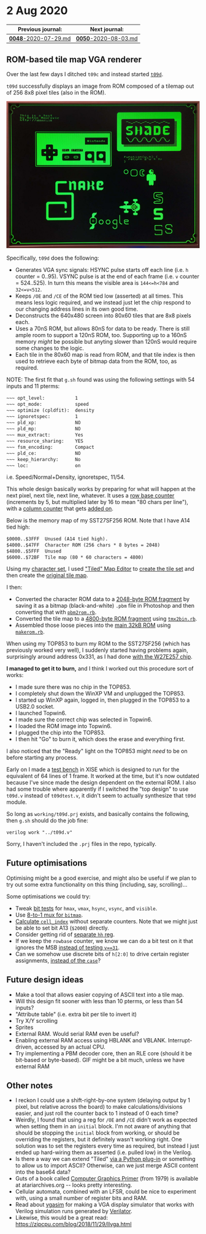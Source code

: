 # 2 Aug 2020

| Previous journal: | Next journal: |
|-|-|
| [**0048**-2020-07-29.md](./0048-2020-07-29.md) | [**0050**-2020-08-03.md](./0050-2020-08-03.md) |


## ROM-based tile map VGA renderer

Over the last few days I ditched `t09c` and instead started [`t09d`](https://github.com/algofoogle/sandpit/tree/master/fpga/XC9572XL/test09/t09d).

`t09d` successfully displays an image from ROM composed of a tilemap out of 256 8x8 pixel tiles (also in the ROM).

![80x60 tile map](i/0049-tilemap.jpg)

Specifically, `t09d` does the following:
*   Generates VGA sync signals: HSYNC pulse starts off each line (i.e. `h` counter = 0..95). VSYNC pulse is at the end of each frame (i.e. `v` counter = 524..525). In turn this means the visible area is `144<=h<784` and `32<=v<512`.
*   Keeps `/OE` and `/CE` of the ROM tied low (asserted) at all times. This means less logic required, and we instead just let the chip respond to our changing address lines in its own good time.
*   Deconstructs the 640x480 screen into 80x60 tiles that are 8x8 pixels each.
*   Uses a 70nS ROM, but allows 80nS for data to be ready. There is still ample room to support a 120nS ROM, too. Supporting up to a 160nS memory *might* be possible but anyting slower than 120nS would require some changes to the logic.
*   Each tile in the 80x60 map is read from ROM, and that tile index is then used to retrieve each byte of bitmap data from the ROM, too, as required.

NOTE: The first fit that `g.sh` found was using the following settings with 54 inputs and 11 pterms:

```
~~~ opt_level:           1
~~~ opt_mode:            speed
~~~ optimize (cpldfit):  density
~~~ ignoretspec:         1
~~~ pld_xp:              NO
~~~ pld_mp:              NO
~~~ mux_extract:         Yes
~~~ resource_sharing:    YES
~~~ fsm_encoding:        Compact
~~~ pld_ce:              NO
~~~ keep_hierarchy:      No
~~~ loc:                 on
```

i.e. Speed/Normal+Density, ignoretspec, 11/54.

This whole design basically works by preparing for what will happen at the next pixel, next tile, next line, whatever. It uses a [row base counter](https://github.com/algofoogle/sandpit/blob/ebeb42e8d4861aa91350fc8b0186fdaec989603f/fpga/XC9572XL/test09/t09d/t09d.v#L75) (increments by 5, but multiplied later by 16 to mean "80 chars per line"), with a [column counter](https://github.com/algofoogle/sandpit/blob/ebeb42e8d4861aa91350fc8b0186fdaec989603f/fpga/XC9572XL/test09/t09d/t09d.v#L83) that gets [added on](https://github.com/algofoogle/sandpit/blob/ebeb42e8d4861aa91350fc8b0186fdaec989603f/fpga/XC9572XL/test09/t09d/t09d.v#L61).

Below is the memory map of my SST27SF256 ROM. Note that I have A14 tied high:

```
$0000..$3FFF  Unused (A14 tied high).
$4000..$47FF  Character ROM (256 chars * 8 bytes = 2048)
$4800..$5FFF  Unused
$6000..$72BF  Tile map (80 * 60 characters = 4800)
```

Using my [character set](https://github.com/algofoogle/sandpit/blob/master/fpga/XC9572XL/test09/t09d/data/ASCII-06m-BW.png), I used ["Tiled" Map Editor](https://www.mapeditor.org/) to [create the tile set](https://github.com/algofoogle/sandpit/blob/master/fpga/XC9572XL/test09/t09d/data/ASCII-06m-BW.tsx) and then create the [original tile map](https://github.com/algofoogle/sandpit/blob/master/fpga/XC9572XL/test09/t09d/data/example_tile_map.tmx).

I then:
*   Converted the character ROM data to a [2048-byte ROM fragment](https://github.com/algofoogle/sandpit/blob/master/fpga/XC9572XL/test09/t09d/data/ASCII-06m-BW.pbm.bin) by saving it as a bitmap (black-and-white) `.pbm` file in Photoshop and then converting that with [`pbm2rom.rb`](https://github.com/algofoogle/sandpit/blob/master/fpga/XC9572XL/test09/t09a/data/pbm2rom.rb).
*   Converted the tile map to a [4800-byte ROM fragment](https://github.com/algofoogle/sandpit/blob/master/fpga/XC9572XL/test09/t09d/data/example_tile_map.tmx.bin) using [`tmx2bin.rb`](https://github.com/algofoogle/sandpit/blob/master/fpga/XC9572XL/test09/t09d/data/tmx2bin.rb).
*   Assembled those loose pieces into the [main 32kB ROM](https://github.com/algofoogle/sandpit/blob/master/fpga/XC9572XL/test09/t09d/data/t09drom.bin) using [`makerom.rb`](https://github.com/algofoogle/sandpit/blob/master/fpga/XC9572XL/test09/t09d/data/makerom.rb).

When using my TOP853 to burn my ROM to the SST27SF256 (which has previously worked very well), I suddenly started having problems again, surprisingly around address 0x331, as I had done [with the W27E257 chip](https://github.com/algofoogle/journal/blob/master/0047-2020-07-25.md#burning-a-rom).

**I managed to get it to burn,** and I think I worked out this procedure sort of works:
*   I made sure there was no chip in the TOP853.
*   I completely shut down the WinXP VM and unplugged the TOP853.
*   I started up WinXP again, logged in, then plugged in the TOP853 to a USB2.0 socket.
*   I launched Topwin6.
*   I made sure the correct chip was selected in Topwin6.
*   I loaded the ROM image into Topwin6.
*   I plugged the chip into the TOP853.
*   I then hit "Go" to burn it, which does the erase and everything first.

I also noticed that the "Ready" light on the TOP853 might *need* to be on before starting any process.

Early on I made a [test bench](https://github.com/algofoogle/sandpit/blob/master/fpga/XC9572XL/test09/t09d/t09dtest.v) in XISE which is designed to run for the equivalent of 64 lines of 1 frame. It worked at the time, but it's now outdated because I've since made the design dependent on the external ROM. I also had some trouble where apparently if I switched the "top design" to use `t09d.v` instead of `t09dtest.v`, it didn't seem to actually synthesize that `t09d` module.

So long as `working/t09d.prj` exists, and basically contains the following, then `g.sh` should do the job fine:
```
verilog work "../t09d.v"
```

Sorry, I haven't included the `.prj` files in the repo, typically.

## Future optimisations

Optimising might be a good exercise, and might also be useful if we plan to try out some extra functionality on this thing (including, say, scrolling)...

Some optimisations we could try:
*   Tweak [bit tests](https://github.com/algofoogle/sandpit/blob/ebeb42e8d4861aa91350fc8b0186fdaec989603f/fpga/XC9572XL/test09/t09d/t09d.v#L40-L44) for `hmax`, `vmax`, `hsync`, `vsync`, and `visible`.
*   Use [8-to-1 mux for `bitmap`](https://github.com/algofoogle/sandpit/blob/ebeb42e8d4861aa91350fc8b0186fdaec989603f/fpga/XC9572XL/test09/t09d/t09d.v#L78).
*   [Calculate `cell_index`](https://github.com/algofoogle/sandpit/blob/ebeb42e8d4861aa91350fc8b0186fdaec989603f/fpga/XC9572XL/test09/t09d/t09d.v#L61) without separate counters. Note that we might just be able to set bit A13 (`$2000`) directly.
*   Consider getting rid of [separate `hh` reg](https://github.com/algofoogle/sandpit/blob/ebeb42e8d4861aa91350fc8b0186fdaec989603f/fpga/XC9572XL/test09/t09d/t09d.v#L69-L70).
*   If we keep the `rowbase` counter, we know we can do a bit test on it that ignores the MSB [instead of testing `v==31`](https://github.com/algofoogle/sandpit/blob/ebeb42e8d4861aa91350fc8b0186fdaec989603f/fpga/XC9572XL/test09/t09d/t09d.v#L75).
*   Can we somehow use discrete bits of `h[2:0]` to drive certain register assignments, [instead of the `case`](https://github.com/algofoogle/sandpit/blob/ebeb42e8d4861aa91350fc8b0186fdaec989603f/fpga/XC9572XL/test09/t09d/t09d.v#L79)?

## Future design ideas

*   Make a tool that allows easier copying of ASCII text into a tile map.
*   Will this design fit sooner with less than 10 pterms, or less than 54 inputs?
*   "Attribute table" (i.e. extra bit per tile to invert it)
*   Try X/Y scrolling
*   Sprites
*   External RAM. Would serial RAM even be useful?
*   Enabling external RAM access using HBLANK and VBLANK. Interrupt-driven, accessed by an actual CPU.
*   Try implementing a PBM decoder core, then an RLE core (should it be bit-based or byte-based). GIF might be a bit much, unless we have external RAM

## Other notes

*   I reckon I could use a shift-right-by-one system (delaying output by 1 pixel, but relative across the board) to make calculations/divisions easier, and just roll the counter back to 1 instead of 0 each time?
*   Weirdly, I found that using a reg for `/OE` and `/CE` didn't work as expected when setting them in an `initial` block. I'm not aware of anything that should be stopping the `initial` block from working, or should be overriding the registers, but it definitely wasn't working right. One solution was to set the registers every time as required, but instead I just ended up hard-wiring them as asserted (i.e. pulled low) in the Verilog.
*   Is there a way we can extend "Tiled" [via a Python plug-in](https://discourse.mapeditor.org/t/how-to-map-graphic-tileset-to-ascii-symbols/3752/2) or something to allow us to import ASCII? Otherwise, can we just merge ASCII content into the base64 data?
*   Guts of a book called [Computer Graphics Primer](https://www.atariarchives.org/cgp/index.php) (from 1979) is available at atariarchives.org -- looks pretty interesting.
*   Cellular automata, combined with an LFSR, could be nice to experiment with, using a small number of register bits and RAM.
*   Read about [vgasim](https://github.com/ZipCPU/vgasim) for making a VGA display simulator that works with Verilog simulation runs generated by [Verilator](http://zipcpu.com/blog/2017/06/21/looking-at-verilator.html).
*   Likewise, this would be a great read: https://zipcpu.com/blog/2018/11/29/llvga.html
